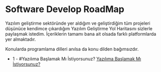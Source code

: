 # Software Develop RoadMap
Yazılım geliştirme sektöründe yer aldığım ve geliştirdiğim tüm projeleri düşünüce kendimce çıkardığım Yazılım Geliştirme Yol Haritasını sizlerle paylaşmak istedim. İçeriklerin tamamı bana ait olsada farklı platformlarda yer almaktadır. 

Konularda programlama dilleri anılsa da konu dilden bağımsızdır.

* 1 - #Yazılıma Başlamak Mı İstiyorsunuz? [Yazılıma Başlamak Mı İstiyorsunuz?](https://mustafabukulmez.com/2018/01/20/yazilima-baslamak-mi-istiyorsunuz-gormeniz-lazim/ "Yazılıma Başlamak Mı İstiyorsunuz?")
